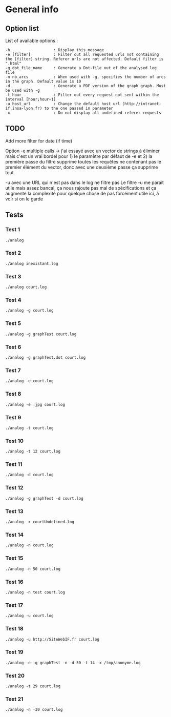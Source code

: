 # General info

## Option list

List of available options :

```
-h                   : Display this message
-e [filter]          : Filter out all requested urls not containing the [filter] string. Referer urls are not affected. Default filter is ".html"
-g dot_file_name     : Generate a Dot-file out of the analysed log file
-n nb_arcs           : When used with -g, specifies the number of arcs in the graph. Default value is 10
-d                   : Generate a PDF version of the graph graph. Must be used with -g
-t hour              : Filter out every request not sent within the interval [hour;hour+1]
-u host_url          : Change the default host url (http://intranet-if.insa-lyon.fr) to the one passed in parameter
-x                   : Do not display all undefined referer requests
```

## TODO

Add more filter for date (if time)  

Option -e multiple calls -> j'ai essayé avec un vector de strings à éliminer mais c'est un vrai bordel pour 1) le paramètre par défaut de -e  et 2) la première passe du filtre supprime toutes les requêtes ne contenant pas le premier élément du vector, donc avec une deuxième passe ça supprime tout.  

 -u avec une URL qui n'est pas dans le log ne filtre pas
Le filtre -u me parait utile mais assez bancal, ça nous rajoute pas mal de spécifications et ça augmente la complexité pour quelque chose de pas forcément utile ici, à voir si on le garde

## Tests

### Test 1

```
./analog
```

### Test 2

```
./analog inexistant.log
```

### Test 3

```
./analog court.log
```

### Test 4

```
./analog -g court.log
```

### Test 5

```
./analog -g graphTest court.log
```

### Test 6

```
./analog -g graphTest.dot court.log
```

### Test 7

```
./analog -e court.log
```

### Test 8

```
./analog -e .jpg court.log
```

### Test 9

```
./analog -t court.log
```

### Test 10

```
./analog -t 12 court.log
```

### Test 11

```
./analog -d court.log
```

### Test 12
```
./analog -g graphTest -d court.log
```

### Test 13

```
./analog -x courtUndefined.log
```

### Test 14

```
./analog -n court.log
```

### Test 15

```
./analog -n 50 court.log
```

### Test 16

```
./analog -n test court.log
```

### Test 17

```
./analog -u court.log
```

### Test 18

```
./analog -u http://SiteWebIF.fr court.log
```

### Test 19

```
./analog -e -g graphTest -n -d 50 -t 14 -x /tmp/anonyme.log
```

### Test 20

```
./analog -t 29 court.log
```

### Test 21

```
./analog -n -30 court.log
```

